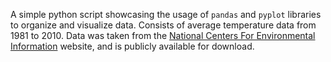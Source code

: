 A simple python script showcasing the usage of `pandas` and `pyplot` libraries to organize and visualize data. Consists of average temperature data from 1981 to 2010. Data was taken from the [National Centers For Environmental Information](ftp://ftp.ncdc.noaa.gov/pub/data/normals/1981-2010/) website, and is publicly available for download.